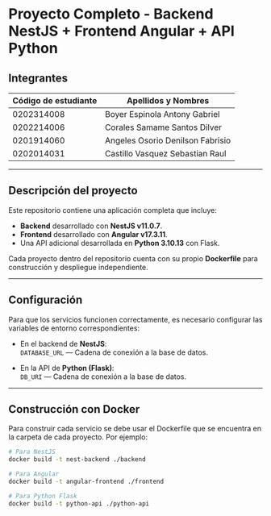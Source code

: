 # Proyecto Completo - Backend NestJS + Frontend Angular + API Python

## Integrantes
| Código de estudiante | Apellidos y Nombres                |
|----------------------|----------------------------------|
| 0202314008           | Boyer Espinola Antony Gabriel    |
| 0202214006           | Corales Samame Santos Dilver     |
| 0201914060           | Angeles Osorio Denilson Fabrisio |
| 0202014031           | Castillo Vasquez Sebastian Raul  |

---

## Descripción del proyecto

Este repositorio contiene una aplicación completa que incluye:

- **Backend** desarrollado con **NestJS v11.0.7**.
- **Frontend** desarrollado con **Angular v17.3.11**.
- Una API adicional desarrollada en **Python 3.10.13** con Flask.

Cada proyecto dentro del repositorio cuenta con su propio **Dockerfile** para construcción y despliegue independiente.

---

## Configuración

Para que los servicios funcionen correctamente, es necesario configurar las variables de entorno correspondientes:

- En el backend de **NestJS**:  
  `DATABASE_URL` — Cadena de conexión a la base de datos.

- En la API de **Python (Flask)**:  
  `DB_URI` — Cadena de conexión a la base de datos.

---

## Construcción con Docker

Para construir cada servicio se debe usar el Dockerfile que se encuentra en la carpeta de cada proyecto. Por ejemplo:

```bash
# Para NestJS
docker build -t nest-backend ./backend

# Para Angular
docker build -t angular-frontend ./frontend

# Para Python Flask
docker build -t python-api ./python-api
